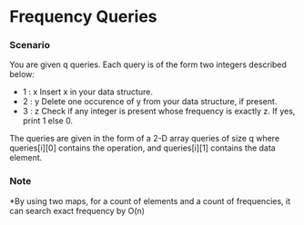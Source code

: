 # Frequency Queries

### Scenario
You are given q queries. Each query is of the form two integers described below: 
- 1 : x Insert x in your data structure. 
- 2 : y Delete one occurence of y from your data structure, if present. 
- 3 : z Check if any integer is present whose frequency is exactly z. If yes, print 1 else 0.

The queries are given in the form of a 2-D array queries  of size q where queries[i][0] contains the operation, and queries[i][1] contains the data element. 

### Note
*By using two maps, for a count of elements and a count of frequencies, it can search exact frequency by O(n)